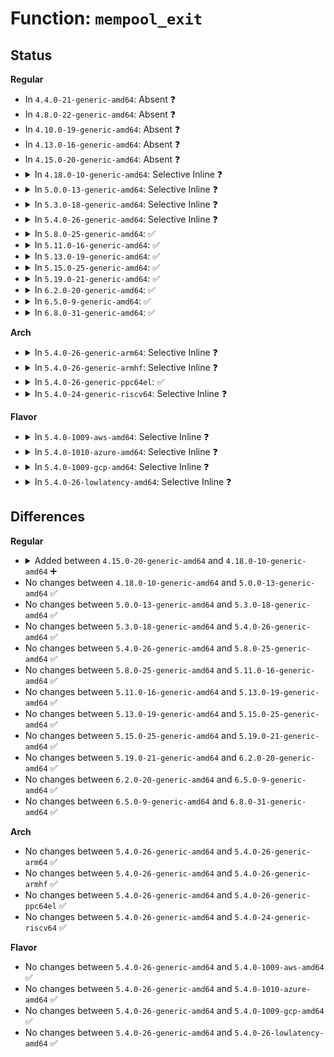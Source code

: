# Function: <code>mempool_exit</code>

## Status
<b>Regular</b>
<ul>
<li>
In <code>4.4.0-21-generic-amd64</code>: Absent ❓
</li>
<li>
In <code>4.8.0-22-generic-amd64</code>: Absent ❓
</li>
<li>
In <code>4.10.0-19-generic-amd64</code>: Absent ❓
</li>
<li>
In <code>4.13.0-16-generic-amd64</code>: Absent ❓
</li>
<li>
In <code>4.15.0-20-generic-amd64</code>: Absent ❓
</li>
<li>
<details>
<summary>In <code>4.18.0-10-generic-amd64</code>: Selective Inline ❓</summary>

```c
void mempool_exit(mempool_t * pool)
```

```json
{
  "name": "mempool_exit",
  "collision_type": "Unique Global",
  "inline_type": "Selective",
  "funcs": [
    {
      "addr": 18446744071580880768,
      "name": "mempool_exit",
      "external": true,
      "loc": "mm/mempool.c:151",
      "file": "mm/mempool.c",
      "inline": "not declared, inlined",
      "caller_inline": [],
      "caller_func": [
        "mm/mempool.c:mempool_destroy",
        "block/bio.c:bioset_exit",
        "block/bio.c:bioset_exit",
        "block/bio-integrity.c:bioset_integrity_free",
        "block/bio-integrity.c:bioset_integrity_free",
        "drivers/md/dm-io.c:dm_io_client_destroy",
        "drivers/md/dm-io.c:dm_io_client_create",
        "drivers/md/dm-kcopyd.c:dm_kcopyd_client_destroy",
        "drivers/md/dm-kcopyd.c:dm_kcopyd_client_create"
      ]
    }
  ],
  "symbols": [
    {
      "addr": 18446744071580880768,
      "name": "mempool_exit",
      "section": ".text",
      "bind": "STB_GLOBAL",
      "size": 103
    }
  ]
}
```
</details>
</li>
<li>
<details>
<summary>In <code>5.0.0-13-generic-amd64</code>: Selective Inline ❓</summary>

```c
void mempool_exit(mempool_t * pool)
```

```json
{
  "name": "mempool_exit",
  "collision_type": "Unique Global",
  "inline_type": "Selective",
  "funcs": [
    {
      "addr": 18446744071580954080,
      "name": "mempool_exit",
      "external": true,
      "loc": "mm/mempool.c:151",
      "file": "mm/mempool.c",
      "inline": "not declared, inlined",
      "caller_inline": [],
      "caller_func": [
        "mm/mempool.c:mempool_destroy",
        "block/bio.c:bioset_exit",
        "block/bio.c:bioset_exit",
        "block/bio-integrity.c:bioset_integrity_free",
        "block/bio-integrity.c:bioset_integrity_free",
        "drivers/md/dm-io.c:dm_io_client_destroy",
        "drivers/md/dm-io.c:dm_io_client_create",
        "drivers/md/dm-kcopyd.c:dm_kcopyd_client_destroy",
        "drivers/md/dm-kcopyd.c:dm_kcopyd_client_create"
      ]
    }
  ],
  "symbols": [
    {
      "addr": 18446744071580954080,
      "name": "mempool_exit",
      "section": ".text",
      "bind": "STB_GLOBAL",
      "size": 103
    }
  ]
}
```
</details>
</li>
<li>
<details>
<summary>In <code>5.3.0-18-generic-amd64</code>: Selective Inline ❓</summary>

```c
void mempool_exit(mempool_t * pool)
```

```json
{
  "name": "mempool_exit",
  "collision_type": "Unique Global",
  "inline_type": "Selective",
  "funcs": [
    {
      "addr": 18446744071581049312,
      "name": "mempool_exit",
      "external": true,
      "loc": "mm/mempool.c:151",
      "file": "mm/mempool.c",
      "inline": "not declared, inlined",
      "caller_inline": [],
      "caller_func": [
        "mm/mempool.c:mempool_destroy",
        "block/bio.c:bioset_exit",
        "block/bio.c:bioset_exit",
        "block/bio-integrity.c:bioset_integrity_free",
        "block/bio-integrity.c:bioset_integrity_free",
        "drivers/md/dm-io.c:dm_io_client_destroy",
        "drivers/md/dm-io.c:dm_io_client_create",
        "drivers/md/dm-kcopyd.c:dm_kcopyd_client_destroy",
        "drivers/md/dm-kcopyd.c:dm_kcopyd_client_create"
      ]
    }
  ],
  "symbols": [
    {
      "addr": 18446744071581049312,
      "name": "mempool_exit",
      "section": ".text",
      "bind": "STB_GLOBAL",
      "size": 86
    }
  ]
}
```
</details>
</li>
<li>
<details>
<summary>In <code>5.4.0-26-generic-amd64</code>: Selective Inline ❓</summary>

```c
void mempool_exit(mempool_t * pool)
```

```json
{
  "name": "mempool_exit",
  "collision_type": "Unique Global",
  "inline_type": "Selective",
  "funcs": [
    {
      "addr": 18446744071581104976,
      "name": "mempool_exit",
      "external": true,
      "loc": "mm/mempool.c:151",
      "file": "mm/mempool.c",
      "inline": "not declared, inlined",
      "caller_inline": [],
      "caller_func": [
        "mm/mempool.c:mempool_destroy",
        "block/bio.c:bioset_exit",
        "block/bio.c:bioset_exit",
        "block/bio-integrity.c:bioset_integrity_free",
        "block/bio-integrity.c:bioset_integrity_free",
        "drivers/md/dm-io.c:dm_io_client_destroy",
        "drivers/md/dm-io.c:dm_io_client_create",
        "drivers/md/dm-kcopyd.c:dm_kcopyd_client_destroy",
        "drivers/md/dm-kcopyd.c:dm_kcopyd_client_create"
      ]
    }
  ],
  "symbols": [
    {
      "addr": 18446744071581104976,
      "name": "mempool_exit",
      "section": ".text",
      "bind": "STB_GLOBAL",
      "size": 86
    }
  ]
}
```
</details>
</li>
<li>
<details>
<summary>In <code>5.8.0-25-generic-amd64</code>: ✅</summary>

```c
void mempool_exit(mempool_t * pool)
```

```json
{
  "name": "mempool_exit",
  "collision_type": "Unique Global",
  "inline_type": "No",
  "funcs": [
    {
      "addr": 18446744071581287616,
      "name": "mempool_exit",
      "external": true,
      "loc": "mm/mempool.c:151",
      "file": "mm/mempool.c",
      "inline": "seen, unknown",
      "caller_inline": [],
      "caller_func": [
        "mm/mempool.c:mempool_destroy",
        "block/bio.c:bioset_init",
        "block/bio.c:bioset_init",
        "block/bio-integrity.c:bioset_integrity_free",
        "block/bio-integrity.c:bioset_integrity_free",
        "drivers/md/md.c:md_free",
        "drivers/md/dm-io.c:dm_io_client_destroy",
        "drivers/md/dm-io.c:dm_io_client_create",
        "drivers/md/dm-kcopyd.c:dm_kcopyd_client_destroy",
        "drivers/md/dm-kcopyd.c:dm_kcopyd_client_create"
      ]
    }
  ],
  "symbols": [
    {
      "addr": 18446744071581287616,
      "name": "mempool_exit",
      "section": ".text",
      "bind": "STB_GLOBAL",
      "size": 86
    }
  ]
}
```
</details>
</li>
<li>
<details>
<summary>In <code>5.11.0-16-generic-amd64</code>: ✅</summary>

```c
void mempool_exit(mempool_t * pool)
```

```json
{
  "name": "mempool_exit",
  "collision_type": "Unique Global",
  "inline_type": "No",
  "funcs": [
    {
      "addr": 18446744071581331632,
      "name": "mempool_exit",
      "external": true,
      "loc": "mm/mempool.c:149",
      "file": "mm/mempool.c",
      "inline": "seen, unknown",
      "caller_inline": [],
      "caller_func": [
        "mm/mempool.c:mempool_destroy",
        "block/bio.c:bioset_init",
        "block/bio.c:bioset_init",
        "block/bio-integrity.c:bioset_integrity_free",
        "block/bio-integrity.c:bioset_integrity_free",
        "drivers/md/md.c:md_free",
        "drivers/md/dm-io.c:dm_io_client_destroy",
        "drivers/md/dm-io.c:dm_io_client_create",
        "drivers/md/dm-kcopyd.c:dm_kcopyd_client_destroy",
        "drivers/md/dm-kcopyd.c:dm_kcopyd_client_create"
      ]
    }
  ],
  "symbols": [
    {
      "addr": 18446744071581331632,
      "name": "mempool_exit",
      "section": ".text",
      "bind": "STB_GLOBAL",
      "size": 120
    }
  ]
}
```
</details>
</li>
<li>
<details>
<summary>In <code>5.13.0-19-generic-amd64</code>: ✅</summary>

```c
void mempool_exit(mempool_t * pool)
```

```json
{
  "name": "mempool_exit",
  "collision_type": "Unique Global",
  "inline_type": "No",
  "funcs": [
    {
      "addr": 18446744071581350944,
      "name": "mempool_exit",
      "external": true,
      "loc": "mm/mempool.c:149",
      "file": "mm/mempool.c",
      "inline": "seen, unknown",
      "caller_inline": [],
      "caller_func": [
        "mm/mempool.c:mempool_destroy",
        "block/bio.c:bioset_exit",
        "block/bio.c:bioset_exit",
        "block/bio-integrity.c:bioset_integrity_free",
        "block/bio-integrity.c:bioset_integrity_free",
        "drivers/md/dm-io.c:dm_io_client_destroy",
        "drivers/md/dm-io.c:dm_io_client_create",
        "drivers/md/dm-kcopyd.c:dm_kcopyd_client_destroy",
        "drivers/md/dm-kcopyd.c:dm_kcopyd_client_create"
      ]
    }
  ],
  "symbols": [
    {
      "addr": 18446744071581350944,
      "name": "mempool_exit",
      "section": ".text",
      "bind": "STB_GLOBAL",
      "size": 120
    }
  ]
}
```
</details>
</li>
<li>
<details>
<summary>In <code>5.15.0-25-generic-amd64</code>: ✅</summary>

```c
void mempool_exit(mempool_t * pool)
```

```json
{
  "name": "mempool_exit",
  "collision_type": "Unique Global",
  "inline_type": "No",
  "funcs": [
    {
      "addr": 18446744071581598208,
      "name": "mempool_exit",
      "external": true,
      "loc": "mm/mempool.c:151",
      "file": "mm/mempool.c",
      "inline": "seen, unknown",
      "caller_inline": [],
      "caller_func": [
        "mm/mempool.c:mempool_destroy",
        "block/bio.c:bioset_exit",
        "block/bio.c:bioset_exit",
        "block/bio-integrity.c:bioset_integrity_free",
        "block/bio-integrity.c:bioset_integrity_free",
        "drivers/md/dm-io.c:dm_io_client_destroy",
        "drivers/md/dm-io.c:dm_io_client_create",
        "drivers/md/dm-kcopyd.c:dm_kcopyd_client_destroy",
        "drivers/md/dm-kcopyd.c:dm_kcopyd_client_create"
      ]
    }
  ],
  "symbols": [
    {
      "addr": 18446744071581598208,
      "name": "mempool_exit",
      "section": ".text",
      "bind": "STB_GLOBAL",
      "size": 120
    }
  ]
}
```
</details>
</li>
<li>
<details>
<summary>In <code>5.19.0-21-generic-amd64</code>: ✅</summary>

```c
void mempool_exit(mempool_t * pool)
```

```json
{
  "name": "mempool_exit",
  "collision_type": "Unique Global",
  "inline_type": "No",
  "funcs": [
    {
      "addr": 18446744071581956064,
      "name": "mempool_exit",
      "external": true,
      "loc": "mm/mempool.c:150",
      "file": "mm/mempool.c",
      "inline": "seen, unknown",
      "caller_inline": [],
      "caller_func": [
        "mm/mempool.c:mempool_init_node",
        "mm/mempool.c:mempool_destroy",
        "fs/notify/fanotify/fanotify.c:fanotify_free_group_priv",
        "block/bio.c:bioset_exit",
        "block/bio.c:bioset_exit",
        "block/bio-integrity.c:bioset_integrity_free",
        "block/bio-integrity.c:bioset_integrity_free",
        "block/bio-integrity.c:bioset_integrity_create",
        "drivers/md/dm-io.c:dm_io_client_destroy",
        "drivers/md/dm-io.c:dm_io_client_create",
        "drivers/md/dm-kcopyd.c:dm_kcopyd_client_destroy",
        "drivers/md/dm-kcopyd.c:dm_kcopyd_client_create"
      ]
    }
  ],
  "symbols": [
    {
      "addr": 18446744071581956064,
      "name": "mempool_exit",
      "section": ".text",
      "bind": "STB_GLOBAL",
      "size": 134
    }
  ]
}
```
</details>
</li>
<li>
<details>
<summary>In <code>6.2.0-20-generic-amd64</code>: ✅</summary>

```c
void mempool_exit(mempool_t * pool)
```

```json
{
  "name": "mempool_exit",
  "collision_type": "Unique Global",
  "inline_type": "No",
  "funcs": [
    {
      "addr": 18446744071582388544,
      "name": "mempool_exit",
      "external": true,
      "loc": "mm/mempool.c:156",
      "file": "mm/mempool.c",
      "inline": "seen, unknown",
      "caller_inline": [],
      "caller_func": [
        "mm/mempool.c:mempool_init_node",
        "mm/mempool.c:mempool_destroy",
        "fs/notify/fanotify/fanotify.c:fanotify_free_group_priv",
        "block/bio.c:bioset_exit",
        "block/bio.c:bioset_exit",
        "block/bio-integrity.c:bioset_integrity_free",
        "block/bio-integrity.c:bioset_integrity_free",
        "block/bio-integrity.c:bioset_integrity_create",
        "drivers/md/dm-io.c:dm_io_client_destroy",
        "drivers/md/dm-io.c:dm_io_client_create",
        "drivers/md/dm-kcopyd.c:dm_kcopyd_client_destroy",
        "drivers/md/dm-kcopyd.c:dm_kcopyd_client_create"
      ]
    }
  ],
  "symbols": [
    {
      "addr": 18446744071582388544,
      "name": "mempool_exit",
      "section": ".text",
      "bind": "STB_GLOBAL",
      "size": 155
    }
  ]
}
```
</details>
</li>
<li>
<details>
<summary>In <code>6.5.0-9-generic-amd64</code>: ✅</summary>

```c
void mempool_exit(mempool_t * pool)
```

```json
{
  "name": "mempool_exit",
  "collision_type": "Unique Global",
  "inline_type": "No",
  "funcs": [
    {
      "addr": 18446744071582594304,
      "name": "mempool_exit",
      "external": true,
      "loc": "mm/mempool.c:156",
      "file": "mm/mempool.c",
      "inline": "seen, unknown",
      "caller_inline": [],
      "caller_func": [
        "mm/mempool.c:mempool_init_node",
        "mm/mempool.c:mempool_destroy",
        "fs/notify/fanotify/fanotify.c:fanotify_free_group_priv",
        "block/bio.c:bioset_exit",
        "block/bio.c:bioset_exit",
        "block/bio-integrity.c:bioset_integrity_free",
        "block/bio-integrity.c:bioset_integrity_free",
        "block/bio-integrity.c:bioset_integrity_create",
        "drivers/md/dm-io.c:dm_io_client_destroy",
        "drivers/md/dm-io.c:dm_io_client_create",
        "drivers/md/dm-kcopyd.c:dm_kcopyd_client_destroy",
        "drivers/md/dm-kcopyd.c:dm_kcopyd_client_create"
      ]
    }
  ],
  "symbols": [
    {
      "addr": 18446744071582594304,
      "name": "mempool_exit",
      "section": ".text",
      "bind": "STB_GLOBAL",
      "size": 155
    }
  ]
}
```
</details>
</li>
<li>
<details>
<summary>In <code>6.8.0-31-generic-amd64</code>: ✅</summary>

```c
void mempool_exit(mempool_t * pool)
```

```json
{
  "name": "mempool_exit",
  "collision_type": "Unique Global",
  "inline_type": "No",
  "funcs": [
    {
      "addr": 18446744071582765488,
      "name": "mempool_exit",
      "external": true,
      "loc": "mm/mempool.c:166",
      "file": "mm/mempool.c",
      "inline": "seen, unknown",
      "caller_inline": [],
      "caller_func": [
        "mm/mempool.c:mempool_init_node",
        "mm/mempool.c:mempool_destroy",
        "fs/notify/fanotify/fanotify.c:fanotify_free_group_priv",
        "block/bio.c:bioset_exit",
        "block/bio.c:bioset_exit",
        "block/bio-integrity.c:bioset_integrity_free",
        "block/bio-integrity.c:bioset_integrity_free",
        "block/bio-integrity.c:bioset_integrity_create",
        "drivers/md/dm-io.c:dm_io_client_destroy",
        "drivers/md/dm-io.c:dm_io_client_create",
        "drivers/md/dm-kcopyd.c:dm_kcopyd_client_destroy",
        "drivers/md/dm-kcopyd.c:dm_kcopyd_client_create"
      ]
    }
  ],
  "symbols": [
    {
      "addr": 18446744071582765488,
      "name": "mempool_exit",
      "section": ".text",
      "bind": "STB_GLOBAL",
      "size": 155
    }
  ]
}
```
</details>
</li>
</ul>
<b>Arch</b>
<ul>
<li>
<details>
<summary>In <code>5.4.0-26-generic-arm64</code>: Selective Inline ❓</summary>

```c
void mempool_exit(mempool_t * pool)
```

```json
{
  "name": "mempool_exit",
  "collision_type": "Unique Global",
  "inline_type": "Selective",
  "funcs": [
    {
      "addr": 18446603336492470384,
      "name": "mempool_exit",
      "external": true,
      "loc": "mm/mempool.c:151",
      "file": "mm/mempool.c",
      "inline": "not declared, inlined",
      "caller_inline": [],
      "caller_func": [
        "mm/mempool.c:mempool_destroy",
        "block/bio.c:bioset_exit",
        "block/bio.c:bioset_exit",
        "block/bio-integrity.c:bioset_integrity_free",
        "block/bio-integrity.c:bioset_integrity_free",
        "drivers/md/dm-io.c:dm_io_client_destroy",
        "drivers/md/dm-io.c:dm_io_client_create",
        "drivers/md/dm-kcopyd.c:dm_kcopyd_client_destroy",
        "drivers/md/dm-kcopyd.c:dm_kcopyd_client_create"
      ]
    }
  ],
  "symbols": [
    {
      "addr": 18446603336492470384,
      "name": "mempool_exit",
      "section": ".text",
      "bind": "STB_GLOBAL",
      "size": 104
    }
  ]
}
```
</details>
</li>
<li>
<details>
<summary>In <code>5.4.0-26-generic-armhf</code>: Selective Inline ❓</summary>

```c
void mempool_exit(mempool_t * pool)
```

```json
{
  "name": "mempool_exit",
  "collision_type": "Unique Global",
  "inline_type": "Selective",
  "funcs": [
    {
      "addr": 3226346576,
      "name": "mempool_exit",
      "external": true,
      "loc": "mm/mempool.c:151",
      "file": "mm/mempool.c",
      "inline": "not declared, inlined",
      "caller_inline": [],
      "caller_func": [
        "mm/mempool.c:mempool_destroy",
        "block/bio.c:bioset_exit",
        "block/bio.c:bioset_exit",
        "block/bio-integrity.c:bioset_integrity_free",
        "block/bio-integrity.c:bioset_integrity_free",
        "drivers/md/dm-io.c:dm_io_client_destroy",
        "drivers/md/dm-io.c:dm_io_client_create",
        "drivers/md/dm-kcopyd.c:dm_kcopyd_client_destroy",
        "drivers/md/dm-kcopyd.c:dm_kcopyd_client_create"
      ]
    }
  ],
  "symbols": [
    {
      "addr": 3226346576,
      "name": "mempool_exit",
      "section": ".text",
      "bind": "STB_GLOBAL",
      "size": 112
    }
  ]
}
```
</details>
</li>
<li>
<details>
<summary>In <code>5.4.0-26-generic-ppc64el</code>: ✅</summary>

```c
void mempool_exit(mempool_t * pool)
```

```json
{
  "name": "mempool_exit",
  "collision_type": "Unique Global",
  "inline_type": "No",
  "funcs": [
    {
      "addr": 13835058055285752128,
      "name": "mempool_exit",
      "external": true,
      "loc": "mm/mempool.c:151",
      "file": "mm/mempool.c",
      "inline": "seen, unknown",
      "caller_inline": [],
      "caller_func": [
        "mm/mempool.c:mempool_destroy",
        "block/bio.c:bioset_exit",
        "block/bio.c:bioset_exit",
        "block/bio-integrity.c:bioset_integrity_free",
        "block/bio-integrity.c:bioset_integrity_free",
        "drivers/md/dm-io.c:dm_io_client_destroy",
        "drivers/md/dm-io.c:dm_io_client_create",
        "drivers/md/dm-kcopyd.c:dm_kcopyd_client_destroy",
        "drivers/md/dm-kcopyd.c:dm_kcopyd_client_create"
      ]
    }
  ],
  "symbols": [
    {
      "addr": 13835058055285752128,
      "name": "mempool_exit",
      "section": ".text",
      "bind": "STB_GLOBAL",
      "size": 144
    }
  ]
}
```
</details>
</li>
<li>
<details>
<summary>In <code>5.4.0-24-generic-riscv64</code>: Selective Inline ❓</summary>

```c
void mempool_exit(mempool_t * pool)
```

```json
{
  "name": "mempool_exit",
  "collision_type": "Unique Global",
  "inline_type": "Selective",
  "funcs": [
    {
      "addr": 18446743936272539894,
      "name": "mempool_exit",
      "external": true,
      "loc": "mm/mempool.c:151",
      "file": "mm/mempool.c",
      "inline": "not declared, inlined",
      "caller_inline": [],
      "caller_func": [
        "mm/mempool.c:mempool_destroy",
        "block/bio.c:bioset_exit",
        "block/bio.c:bioset_exit",
        "block/bio-integrity.c:bioset_integrity_free",
        "block/bio-integrity.c:bioset_integrity_free",
        "drivers/md/dm-io.c:dm_io_client_destroy",
        "drivers/md/dm-io.c:dm_io_client_create",
        "drivers/md/dm-kcopyd.c:dm_kcopyd_client_destroy",
        "drivers/md/dm-kcopyd.c:dm_kcopyd_client_create"
      ]
    }
  ],
  "symbols": [
    {
      "addr": 18446743936272539894,
      "name": "mempool_exit",
      "section": ".text",
      "bind": "STB_GLOBAL",
      "size": 92
    }
  ]
}
```
</details>
</li>
</ul>
<b>Flavor</b>
<ul>
<li>
<details>
<summary>In <code>5.4.0-1009-aws-amd64</code>: Selective Inline ❓</summary>

```c
void mempool_exit(mempool_t * pool)
```

```json
{
  "name": "mempool_exit",
  "collision_type": "Unique Global",
  "inline_type": "Selective",
  "funcs": [
    {
      "addr": 18446744071581073824,
      "name": "mempool_exit",
      "external": true,
      "loc": "mm/mempool.c:151",
      "file": "mm/mempool.c",
      "inline": "not declared, inlined",
      "caller_inline": [],
      "caller_func": [
        "mm/mempool.c:mempool_destroy",
        "block/bio.c:bioset_exit",
        "block/bio.c:bioset_exit",
        "block/bio-integrity.c:bioset_integrity_free",
        "block/bio-integrity.c:bioset_integrity_free",
        "drivers/md/dm-io.c:dm_io_client_destroy",
        "drivers/md/dm-io.c:dm_io_client_create",
        "drivers/md/dm-kcopyd.c:dm_kcopyd_client_destroy",
        "drivers/md/dm-kcopyd.c:dm_kcopyd_client_create"
      ]
    }
  ],
  "symbols": [
    {
      "addr": 18446744071581073824,
      "name": "mempool_exit",
      "section": ".text",
      "bind": "STB_GLOBAL",
      "size": 86
    }
  ]
}
```
</details>
</li>
<li>
<details>
<summary>In <code>5.4.0-1010-azure-amd64</code>: Selective Inline ❓</summary>

```c
void mempool_exit(mempool_t * pool)
```

```json
{
  "name": "mempool_exit",
  "collision_type": "Unique Global",
  "inline_type": "Selective",
  "funcs": [
    {
      "addr": 18446744071581021008,
      "name": "mempool_exit",
      "external": true,
      "loc": "mm/mempool.c:151",
      "file": "mm/mempool.c",
      "inline": "not declared, inlined",
      "caller_inline": [],
      "caller_func": [
        "mm/mempool.c:mempool_destroy",
        "block/bio.c:bioset_exit",
        "block/bio.c:bioset_exit",
        "block/bio-integrity.c:bioset_integrity_free",
        "block/bio-integrity.c:bioset_integrity_free",
        "drivers/md/dm-io.c:dm_io_client_destroy",
        "drivers/md/dm-io.c:dm_io_client_create",
        "drivers/md/dm-kcopyd.c:dm_kcopyd_client_destroy",
        "drivers/md/dm-kcopyd.c:dm_kcopyd_client_create"
      ]
    }
  ],
  "symbols": [
    {
      "addr": 18446744071581021008,
      "name": "mempool_exit",
      "section": ".text",
      "bind": "STB_GLOBAL",
      "size": 86
    }
  ]
}
```
</details>
</li>
<li>
<details>
<summary>In <code>5.4.0-1009-gcp-amd64</code>: Selective Inline ❓</summary>

```c
void mempool_exit(mempool_t * pool)
```

```json
{
  "name": "mempool_exit",
  "collision_type": "Unique Global",
  "inline_type": "Selective",
  "funcs": [
    {
      "addr": 18446744071581065024,
      "name": "mempool_exit",
      "external": true,
      "loc": "mm/mempool.c:151",
      "file": "mm/mempool.c",
      "inline": "not declared, inlined",
      "caller_inline": [],
      "caller_func": [
        "mm/mempool.c:mempool_destroy",
        "block/bio.c:bioset_exit",
        "block/bio.c:bioset_exit",
        "block/bio-integrity.c:bioset_integrity_free",
        "block/bio-integrity.c:bioset_integrity_free",
        "drivers/md/dm-io.c:dm_io_client_destroy",
        "drivers/md/dm-io.c:dm_io_client_create",
        "drivers/md/dm-kcopyd.c:dm_kcopyd_client_destroy",
        "drivers/md/dm-kcopyd.c:dm_kcopyd_client_create"
      ]
    }
  ],
  "symbols": [
    {
      "addr": 18446744071581065024,
      "name": "mempool_exit",
      "section": ".text",
      "bind": "STB_GLOBAL",
      "size": 86
    }
  ]
}
```
</details>
</li>
<li>
<details>
<summary>In <code>5.4.0-26-lowlatency-amd64</code>: Selective Inline ❓</summary>

```c
void mempool_exit(mempool_t * pool)
```

```json
{
  "name": "mempool_exit",
  "collision_type": "Unique Global",
  "inline_type": "Selective",
  "funcs": [
    {
      "addr": 18446744071581126576,
      "name": "mempool_exit",
      "external": true,
      "loc": "mm/mempool.c:151",
      "file": "mm/mempool.c",
      "inline": "not declared, inlined",
      "caller_inline": [],
      "caller_func": [
        "mm/mempool.c:mempool_destroy",
        "block/bio.c:bioset_exit",
        "block/bio.c:bioset_exit",
        "block/bio-integrity.c:bioset_integrity_free",
        "block/bio-integrity.c:bioset_integrity_free",
        "drivers/md/dm-io.c:dm_io_client_destroy",
        "drivers/md/dm-io.c:dm_io_client_create",
        "drivers/md/dm-kcopyd.c:dm_kcopyd_client_destroy",
        "drivers/md/dm-kcopyd.c:dm_kcopyd_client_create"
      ]
    }
  ],
  "symbols": [
    {
      "addr": 18446744071581126576,
      "name": "mempool_exit",
      "section": ".text",
      "bind": "STB_GLOBAL",
      "size": 86
    }
  ]
}
```
</details>
</li>
</ul>

## Differences
<b>Regular</b>
<ul>
<li>
<details>
<summary>Added between <code>4.15.0-20-generic-amd64</code> and <code>4.18.0-10-generic-amd64</code> ➕</summary>

```c
void mempool_exit(mempool_t * pool)
```
</details>
</li>
<li>
No changes between <code>4.18.0-10-generic-amd64</code> and <code>5.0.0-13-generic-amd64</code> ✅
</li>
<li>
No changes between <code>5.0.0-13-generic-amd64</code> and <code>5.3.0-18-generic-amd64</code> ✅
</li>
<li>
No changes between <code>5.3.0-18-generic-amd64</code> and <code>5.4.0-26-generic-amd64</code> ✅
</li>
<li>
No changes between <code>5.4.0-26-generic-amd64</code> and <code>5.8.0-25-generic-amd64</code> ✅
</li>
<li>
No changes between <code>5.8.0-25-generic-amd64</code> and <code>5.11.0-16-generic-amd64</code> ✅
</li>
<li>
No changes between <code>5.11.0-16-generic-amd64</code> and <code>5.13.0-19-generic-amd64</code> ✅
</li>
<li>
No changes between <code>5.13.0-19-generic-amd64</code> and <code>5.15.0-25-generic-amd64</code> ✅
</li>
<li>
No changes between <code>5.15.0-25-generic-amd64</code> and <code>5.19.0-21-generic-amd64</code> ✅
</li>
<li>
No changes between <code>5.19.0-21-generic-amd64</code> and <code>6.2.0-20-generic-amd64</code> ✅
</li>
<li>
No changes between <code>6.2.0-20-generic-amd64</code> and <code>6.5.0-9-generic-amd64</code> ✅
</li>
<li>
No changes between <code>6.5.0-9-generic-amd64</code> and <code>6.8.0-31-generic-amd64</code> ✅
</li>
</ul>
<b>Arch</b>
<ul>
<li>
No changes between <code>5.4.0-26-generic-amd64</code> and <code>5.4.0-26-generic-arm64</code> ✅
</li>
<li>
No changes between <code>5.4.0-26-generic-amd64</code> and <code>5.4.0-26-generic-armhf</code> ✅
</li>
<li>
No changes between <code>5.4.0-26-generic-amd64</code> and <code>5.4.0-26-generic-ppc64el</code> ✅
</li>
<li>
No changes between <code>5.4.0-26-generic-amd64</code> and <code>5.4.0-24-generic-riscv64</code> ✅
</li>
</ul>
<b>Flavor</b>
<ul>
<li>
No changes between <code>5.4.0-26-generic-amd64</code> and <code>5.4.0-1009-aws-amd64</code> ✅
</li>
<li>
No changes between <code>5.4.0-26-generic-amd64</code> and <code>5.4.0-1010-azure-amd64</code> ✅
</li>
<li>
No changes between <code>5.4.0-26-generic-amd64</code> and <code>5.4.0-1009-gcp-amd64</code> ✅
</li>
<li>
No changes between <code>5.4.0-26-generic-amd64</code> and <code>5.4.0-26-lowlatency-amd64</code> ✅
</li>
</ul>
